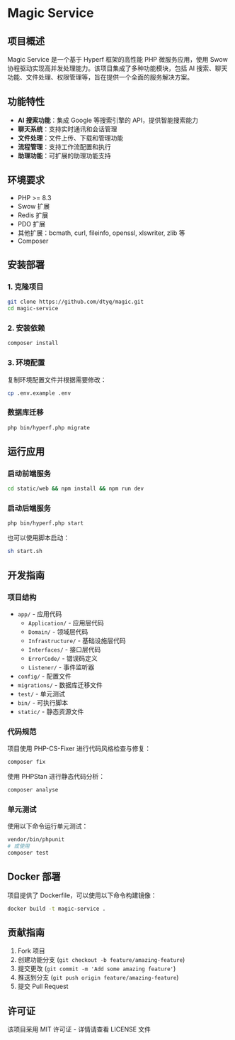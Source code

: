 # Magic Service

## 项目概述

Magic Service 是一个基于 Hyperf 框架的高性能 PHP 微服务应用，使用 Swow 协程驱动实现高并发处理能力。该项目集成了多种功能模块，包括 AI 搜索、聊天功能、文件处理、权限管理等，旨在提供一个全面的服务解决方案。

## 功能特性

- **AI 搜索功能**：集成 Google 等搜索引擎的 API，提供智能搜索能力
- **聊天系统**：支持实时通讯和会话管理
- **文件处理**：文件上传、下载和管理功能
- **流程管理**：支持工作流配置和执行
- **助理功能**：可扩展的助理功能支持

## 环境要求

- PHP >= 8.3
- Swow 扩展
- Redis 扩展
- PDO 扩展
- 其他扩展：bcmath, curl, fileinfo, openssl, xlswriter, zlib 等
- Composer

## 安装部署

### 1. 克隆项目

```bash
git clone https://github.com/dtyq/magic.git
cd magic-service
```

### 2. 安装依赖

```bash
composer install
```




### 3. 环境配置

复制环境配置文件并根据需要修改：

```bash
cp .env.example .env
```

### 数据库迁移

```bash
php bin/hyperf.php migrate
```

## 运行应用

### 启动前端服务

```bash
cd static/web && npm install && npm run dev
```

### 启动后端服务

```bash
php bin/hyperf.php start
```

也可以使用脚本启动：

```bash
sh start.sh
```

## 开发指南

### 项目结构

- `app/` - 应用代码
  - `Application/` - 应用层代码
  - `Domain/` - 领域层代码
  - `Infrastructure/` - 基础设施层代码
  - `Interfaces/` - 接口层代码
  - `ErrorCode/` - 错误码定义
  - `Listener/` - 事件监听器
- `config/` - 配置文件
- `migrations/` - 数据库迁移文件
- `test/` - 单元测试
- `bin/` - 可执行脚本
- `static/` - 静态资源文件

### 代码规范

项目使用 PHP-CS-Fixer 进行代码风格检查与修复：

```bash
composer fix
```

使用 PHPStan 进行静态代码分析：

```bash
composer analyse
```

### 单元测试

使用以下命令运行单元测试：

```bash
vendor/bin/phpunit
# 或使用
composer test
```

## Docker 部署

项目提供了 Dockerfile，可以使用以下命令构建镜像：

```bash
docker build -t magic-service .
```

## 贡献指南

1. Fork 项目
2. 创建功能分支 (`git checkout -b feature/amazing-feature`)
3. 提交更改 (`git commit -m 'Add some amazing feature'`)
4. 推送到分支 (`git push origin feature/amazing-feature`)
5. 提交 Pull Request

## 许可证

该项目采用 MIT 许可证 - 详情请查看 LICENSE 文件
